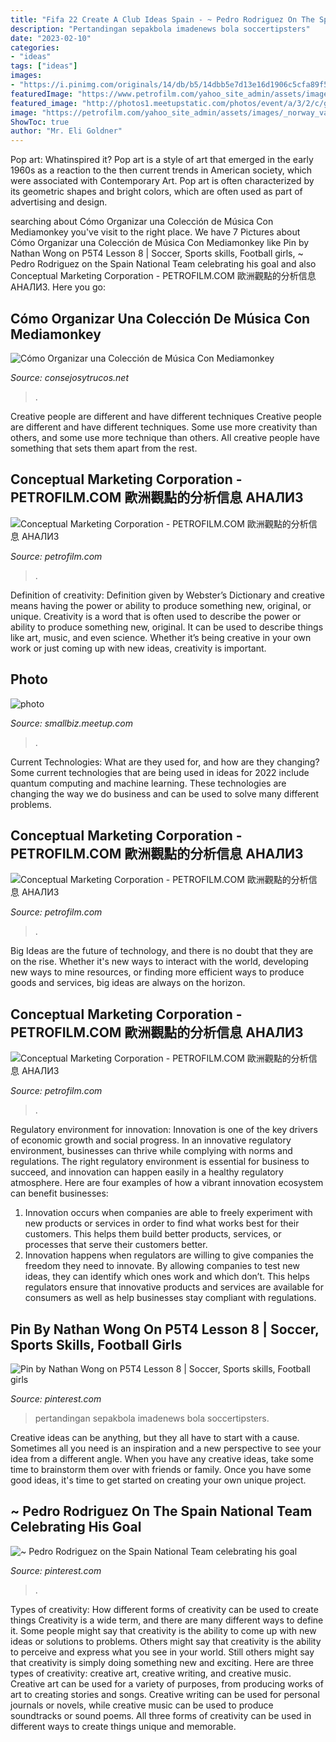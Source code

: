 ```yaml
---
title: "Fifa 22 Create A Club Ideas Spain - ~ Pedro Rodriguez On The Spain National Team Celebrating His Goal"
description: "Pertandingan sepakbola imadenews bola soccertipsters"
date: "2023-02-10"
categories:
- "ideas"
tags: ["ideas"]
images:
- "https://i.pinimg.com/originals/14/db/b5/14dbb5e7d13e16d1906c5cfa89f52648.jpg"
featuredImage: "https://www.petrofilm.com/yahoo_site_admin/assets/images/Untitled-TrueColor-23.21273844_std.jpg"
featured_image: "http://photos1.meetupstatic.com/photos/event/a/3/2/c/global_371741772.jpeg"
image: "https://petrofilm.com/yahoo_site_admin/assets/images/_norway_vaernes_pp_2016_C.10483337_std.jpg"
ShowToc: true
author: "Mr. Eli Goldner"
---
```



Pop art: Whatinspired it?
Pop art is a style of art that emerged in the early 1960s as a reaction to the then current trends in American society, which were associated with Contemporary Art. Pop art is often characterized by its geometric shapes and bright colors, which are often used as part of advertising and design.

	

		
searching about Cómo Organizar una Colección de Música Con Mediamonkey you've visit to the right place. We have 7 Pictures about Cómo Organizar una Colección de Música Con Mediamonkey like Pin by Nathan Wong on P5T4 Lesson 8 | Soccer, Sports skills, Football girls, ~ Pedro Rodriguez on the Spain National Team celebrating his goal and also Conceptual Marketing Corporation - PETROFILM.COM ﻿歐洲觀點的分析信息 АНАЛИЗ. Here you go:
		
    
## Cómo Organizar Una Colección De Música Con Mediamonkey

<img loading=lazy src="https://image.consejosytrucos.net/howtodo/wkh/image/computers-and-electronics/0889342-wikihow-to-organize-a-music-collection-with-mediamonkey-0.jpg" onerror="this.onerror=null;this.src='https://tse1.mm.bing.net/th?id=OIP.MlRgM2CV7d0zKz_vaQpdcAHaFj&amp;pid=15.1';" alt="Cómo Organizar una Colección de Música Con Mediamonkey">

_Source: consejosytrucos.net_

>. 

	

Creative people are different and have different techniques
Creative people are different and have different techniques. Some use more creativity than others, and some use more technique than others. All creative people have something that sets them apart from the rest.

    
## Conceptual Marketing Corporation - PETROFILM.COM ﻿歐洲觀點的分析信息 АНАЛИЗ

<img loading=lazy src="https://petrofilm.com/yahoo_site_admin/assets/images/_norway_vaernes_pp_2016_C.10483337_std.jpg" onerror="this.onerror=null;this.src='https://tse3.mm.bing.net/th?id=OIP.OS51lgc6zPEm39tixUDXDAHaD7&amp;pid=15.1';" alt="Conceptual Marketing Corporation - PETROFILM.COM ﻿歐洲觀點的分析信息 АНАЛИЗ">

_Source: petrofilm.com_

>. 

	

Definition of creativity: Definition given by Webster’s Dictionary and creative means having the power or ability to produce something new, original, or unique.
Creativity is a word that is often used to describe the power or ability to produce something new, original. It can be used to describe things like art, music, and even science. Whether it’s being creative in your own work or just coming up with new ideas, creativity is important.

    
## Photo

<img loading=lazy src="http://photos1.meetupstatic.com/photos/event/a/3/2/c/global_371741772.jpeg" onerror="this.onerror=null;this.src='https://tse1.mm.bing.net/th?id=OIP.jZ_iiMOMI-SAyfcNfeas5wAAAA&amp;pid=15.1';" alt="photo">

_Source: smallbiz.meetup.com_

>. 

	

Current Technologies: What are they used for, and how are they changing?
Some current technologies that are being used in ideas for 2022 include quantum computing and machine learning. These technologies are changing the way we do business and can be used to solve many different problems.

    
## Conceptual Marketing Corporation - PETROFILM.COM ﻿歐洲觀點的分析信息 АНАЛИЗ

<img loading=lazy src="https://www.petrofilm.com/yahoo_site_admin/assets/images/Untitled-TrueColor-23.21273844_std.jpg" onerror="this.onerror=null;this.src='https://tse3.mm.bing.net/th?id=OIP.uRCyE6KKsSym5Ln0aaE9hgHaD4&amp;pid=15.1';" alt="Conceptual Marketing Corporation - PETROFILM.COM ﻿歐洲觀點的分析信息 АНАЛИЗ">

_Source: petrofilm.com_

>. 

	

Big Ideas are the future of technology, and there is no doubt that they are on the rise. Whether it's new ways to interact with the world, developing new ways to mine resources, or finding more efficient ways to produce goods and services, big ideas are always on the horizon. 

    
## Conceptual Marketing Corporation - PETROFILM.COM ﻿歐洲觀點的分析信息 АНАЛИЗ

<img loading=lazy src="https://petrofilm.com/yahoo_site_admin/assets/images/r_ghedi_torre_us_italy_training.100113543_std.jpg" onerror="this.onerror=null;this.src='https://tse1.mm.bing.net/th?id=OIP.spr506nKdfZIBDIa_SkvkQHaF5&amp;pid=15.1';" alt="Conceptual Marketing Corporation - PETROFILM.COM ﻿歐洲觀點的分析信息 АНАЛИЗ">

_Source: petrofilm.com_

>. 

	

Regulatory environment for innovation:
Innovation is one of the key drivers of economic growth and social progress. In an innovative regulatory environment, businesses can thrive while complying with norms and regulations. The right regulatory environment is essential for business to succeed, and innovation can happen easily in a healthy regulatory atmosphere. Here are four examples of how a vibrant innovation ecosystem can benefit businesses: 
1) Innovation occurs when companies are able to freely experiment with new products or services in order to find what works best for their customers. This helps them build better products, services, or processes that serve their customers better.
2) Innovation happens when regulators are willing to give companies the freedom they need to innovate. By allowing companies to test new ideas, they can identify which ones work and which don’t. This helps regulators ensure that innovative products and services are available for consumers as well as help businesses stay compliant with regulations.

    
## Pin By Nathan Wong On P5T4 Lesson 8 | Soccer, Sports Skills, Football Girls

<img loading=lazy src="https://i.pinimg.com/originals/55/b1/f1/55b1f14ffc5f34a291719785855fe811.png" onerror="this.onerror=null;this.src='https://tse3.mm.bing.net/th?id=OIP.btodNSygqiYTJo0CA6Y0oAHaEK&amp;pid=15.1';" alt="Pin by Nathan Wong on P5T4 Lesson 8 | Soccer, Sports skills, Football girls">

_Source: pinterest.com_

>pertandingan sepakbola imadenews bola soccertipsters. 

	

Creative ideas can be anything, but they all have to start with a cause. Sometimes all you need is an inspiration and a new perspective to see your idea from a different angle. When you have any creative ideas, take some time to brainstorm them over with friends or family. Once you have some good ideas, it's time to get started on creating your own unique project.

    
## ~ Pedro Rodriguez On The Spain National Team Celebrating His Goal

<img loading=lazy src="https://i.pinimg.com/originals/14/db/b5/14dbb5e7d13e16d1906c5cfa89f52648.jpg" onerror="this.onerror=null;this.src='https://tse2.mm.bing.net/th?id=OIP.331cK1943Or6fVH8zTESRAHaFj&amp;pid=15.1';" alt="~ Pedro Rodriguez on the Spain National Team celebrating his goal">

_Source: pinterest.com_

>. 

	

Types of creativity: How different forms of creativity can be used to create things
Creativity is a wide term, and there are many different ways to define it. Some people might say that creativity is the ability to come up with new ideas or solutions to problems. Others might say that creativity is the ability to perceive and express what you see in your world. Still others might say that creativity is simply doing something new and exciting. Here are three types of creativity: creative art, creative writing, and creative music.
Creative art can be used for a variety of purposes, from producing works of art to creating stories and songs. Creative writing can be used for personal journals or novels, while creative music can be used to produce soundtracks or sound poems. All three forms of creativity can be used in different ways to create things unique and memorable.

